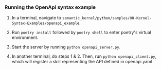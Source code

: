 ### Running the OpenApi syntax example

1. In a terminal, navigate to `semantic_kernel/python/samples/00-Kernel-Syntax-Examples/openapi_example`.

2. Run `poetry install` followed by `poetry shell` to enter poetry's virtual environment.

3. Start the server by running `python openapi_server.py`.

4. In another terminal, do steps 1 & 2. Then, run `python openapi_client.py`, which will register a skill representing the API defined in openapi.yaml

